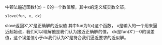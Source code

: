 牛顿法逼近函数f(x) = 0的一个数值解，其中x的定义域实数全部。
 
    slove(fun, x, dx)

slove返回X',X'是正确解的近似值
其中fun为f(x)这个函数， 
x是输入的一个用来逼近起始点，我们可以理解他是我们认为接近正确解的值，
dx是fun(X')－0的误差值，这个误差值小于dx我们认为X'是符合我们逼近要求的近似解。


